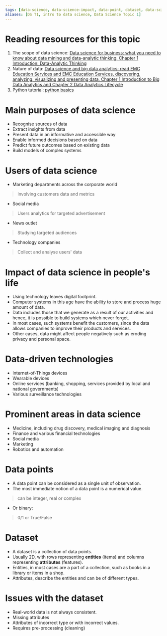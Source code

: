 ```yaml
---
tags: [data-science, data-science-impact, data-point, dataset, data-science-purpose]
aliases: [DS T1, intro to data science, Data Science Topic 1]
---
```


# Reading resources for this topic
1. The scope of data science: [Data science for business: what you need to know about data mining and data-analytic thinking. Chapter 1 Introduction: Data-Analytic Thinking](https://ebookcentral.proquest.com/lib/londonww/bookshelf.action)
2. Nature of data: [Data science and big data analytics: read EMC Education Services and EMC Education Services, discovering, analyzing, visualizing and presenting data. Chapter 1 Introduction to Big Data Analytics and Chapter 2 Data Analytics Lifecycle](https://ebookcentral.proquest.com/lib/londonww/bookshelf.action)
3. Python tutorial: [python basics](https://docs.python.org/3/tutorial/)

# Main purposes of data science

- Recognise sources of data
- Extract insights from data
- Present data in an informative and accessible way
- Enable informed decisions based on data
- Predict future outcomes based on existing data
- Build models of complex systems

# Users of data science
- Marketing departments across the corporate world
> Involving customers data and metrics

- Social media
> Users analytics for targeted advertisement

- News outlet
> Studying targeted audiences

- Technology companies
> Collect and analyse users' data

# Impact of data science in people's life

- Using technology leaves digital footprint.
- Computer systems in this age have the ability to store and process huge amount of data.
- Data includes those that we generate as a result of our activities and hence, it is possible to build systems which never forget.
- In most cases, such systems benefit the customers, since the data allows companies to improve their products and services.
- Other cases, data might affect people negatively such as eroding privacy and personal space.

# Data-driven technologies

- Internet-of-Things devices
- Wearable devices
- Online services (banking, shopping, services provided by local and national governments)
- Various surveillance technologies

# Prominent areas in data science

<ul>
	<li>Medicine, including drug discovery, medical imaging and diagnosis</li>
	<li>Finance and various financial technologies</li>
	<li>Social media</li>
	<li>Marketing</li>
	<li>Robotics and automation</li>
</ul>

# Data points

- A data point can be considered as a single unit of observation.
- The most immediate notion of a data point is a numerical value.
> can be integer, real or complex
- Or binary:
> 0/1 or True/False

# Dataset

- A dataset is a collection of data points.
- Usually 2D, with rows representing <b>entities</b> (items) and columns representing <b>attributes</b> (features).
- Entities, in most cases are a part of a collection, such as books in a library or items in a shop.
- Attributes, describe the entities and can be of different types.

# Issues with the dataset

- Real-world data is not always consistent.
- Missing attributes
- Attributes of incorrect type or with incorrect values.
- Requires pre-processing (cleaning)